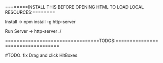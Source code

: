 ========INSTALL THIS BEFORE OPENING HTML TO LOAD LOCAL RESOURCES:========

Install ->
npm install -g http-server

Run Server ->
http-server ./



=================================TODOS:==================================

#TODO: fix Drag and click HitBoxes

